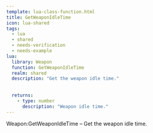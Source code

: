 ```yaml
---
template: lua-class-function.html
title: GetWeaponIdleTime
icon: lua-shared
tags:
  - lua
  - shared
  - needs-verification
  - needs-example
lua:
  library: Weapon
  function: GetWeaponIdleTime
  realm: shared
  description: "Get the weapon idle time."
  
  
  returns:
    - type: number
      description: "Weapon idle time."
---
```


<div class="lua__search__keywords">
Weapon:GetWeaponIdleTime &#x2013; Get the weapon idle time.
</div>
